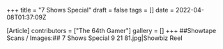 +++
title = "7 Shows Special"
draft = false
tags = []
date = 2022-04-08T01:37:09Z

[Article]
contributors = ["The 64th Gamer"]
gallery = []
+++
##Showtape Scans / Images:##
<gallery>
7 Shows Special 9 21 81.jpg|Showbiz Reel
</gallery>
